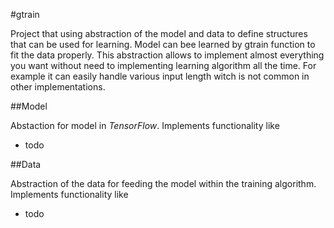 #gtrain

Project that using abstraction of the model and data to define structures that can be used for learning. Model can bee learned by gtrain function to fit the data properly.
This abstraction allows to implement almost everything you want without need to implementing learning algorithm all the time.
For example it can easily handle various input length witch is not common in other implementations.

##Model

Abstaction for model in *TensorFlow*. 
Implements functionality like 
* todo

##Data

Abstraction of the data for feeding the model within the training algorithm.
Implements functionality like 
* todo
